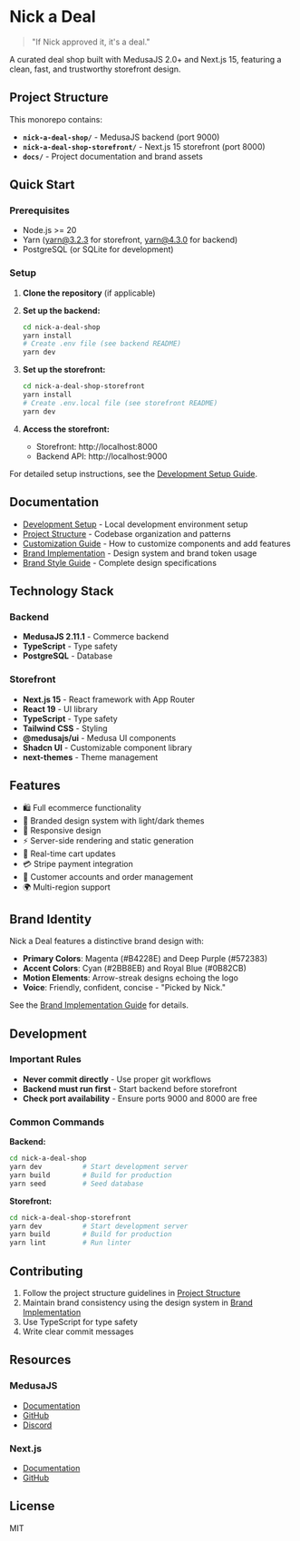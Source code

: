 # Nick a Deal

> "If Nick approved it, it's a deal."

A curated deal shop built with MedusaJS 2.0+ and Next.js 15, featuring a clean, fast, and trustworthy storefront design.

## Project Structure

This monorepo contains:

- **`nick-a-deal-shop/`** - MedusaJS backend (port 9000)
- **`nick-a-deal-shop-storefront/`** - Next.js 15 storefront (port 8000)
- **`docs/`** - Project documentation and brand assets

## Quick Start

### Prerequisites

- Node.js >= 20
- Yarn (yarn@3.2.3 for storefront, yarn@4.3.0 for backend)
- PostgreSQL (or SQLite for development)

### Setup

1. **Clone the repository** (if applicable)

2. **Set up the backend:**
   ```bash
   cd nick-a-deal-shop
   yarn install
   # Create .env file (see backend README)
   yarn dev
   ```

3. **Set up the storefront:**
   ```bash
   cd nick-a-deal-shop-storefront
   yarn install
   # Create .env.local file (see storefront README)
   yarn dev
   ```

4. **Access the storefront:**
   - Storefront: http://localhost:8000
   - Backend API: http://localhost:9000

For detailed setup instructions, see the [Development Setup Guide](./docs/development-setup.md).

## Documentation

- [Development Setup](./docs/development-setup.md) - Local development environment setup
- [Project Structure](./docs/project-structure.md) - Codebase organization and patterns
- [Customization Guide](./docs/customization-guide.md) - How to customize components and add features
- [Brand Implementation](./docs/brand-implementation.md) - Design system and brand token usage
- [Brand Style Guide](./docs/brand/nick-deal-storefront-design.md) - Complete design specifications

## Technology Stack

### Backend
- **MedusaJS 2.11.1** - Commerce backend
- **TypeScript** - Type safety
- **PostgreSQL** - Database

### Storefront
- **Next.js 15** - React framework with App Router
- **React 19** - UI library
- **TypeScript** - Type safety
- **Tailwind CSS** - Styling
- **@medusajs/ui** - Medusa UI components
- **Shadcn UI** - Customizable component library
- **next-themes** - Theme management

## Features

- 🛍️ Full ecommerce functionality
- 🎨 Branded design system with light/dark themes
- 📱 Responsive design
- ⚡ Server-side rendering and static generation
- 🔄 Real-time cart updates
- 💳 Stripe payment integration
- 👤 Customer accounts and order management
- 🌍 Multi-region support

## Brand Identity

Nick a Deal features a distinctive brand design with:
- **Primary Colors**: Magenta (#B4228E) and Deep Purple (#572383)
- **Accent Colors**: Cyan (#2BB8EB) and Royal Blue (#0B82CB)
- **Motion Elements**: Arrow-streak designs echoing the logo
- **Voice**: Friendly, confident, concise - "Picked by Nick."

See the [Brand Implementation Guide](./docs/brand-implementation.md) for details.

## Development

### Important Rules

- **Never commit directly** - Use proper git workflows
- **Backend must run first** - Start backend before storefront
- **Check port availability** - Ensure ports 9000 and 8000 are free

### Common Commands

**Backend:**
```bash
cd nick-a-deal-shop
yarn dev          # Start development server
yarn build        # Build for production
yarn seed         # Seed database
```

**Storefront:**
```bash
cd nick-a-deal-shop-storefront
yarn dev          # Start development server
yarn build        # Build for production
yarn lint         # Run linter
```

## Contributing

1. Follow the project structure guidelines in [Project Structure](./docs/project-structure.md)
2. Maintain brand consistency using the design system in [Brand Implementation](./docs/brand-implementation.md)
3. Use TypeScript for type safety
4. Write clear commit messages

## Resources

### MedusaJS
- [Documentation](https://docs.medusajs.com/)
- [GitHub](https://github.com/medusajs/medusa)
- [Discord](https://discord.gg/xpCwq3Kfn8)

### Next.js
- [Documentation](https://nextjs.org/docs)
- [GitHub](https://github.com/vercel/next.js)

## License

MIT

